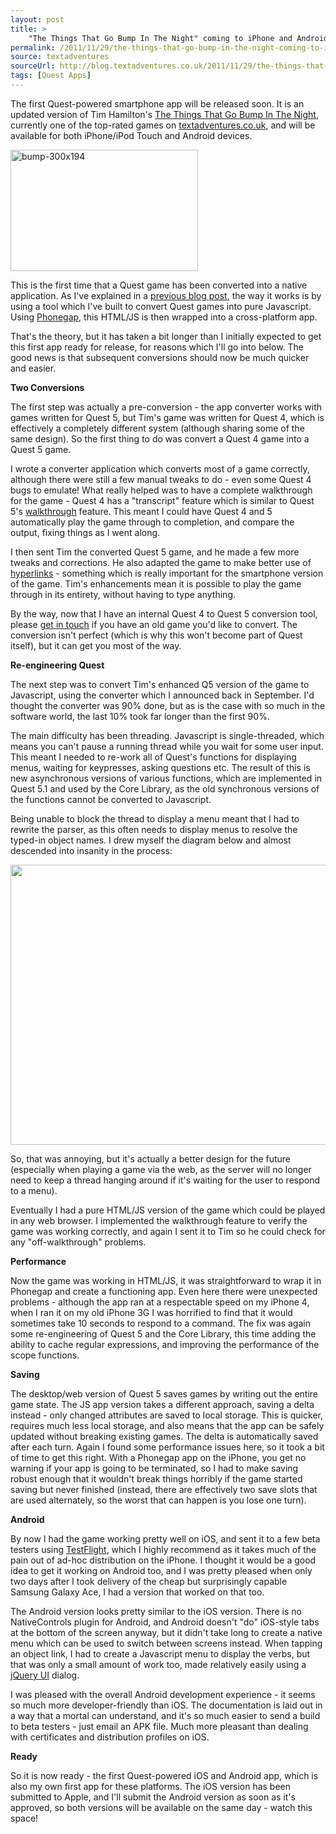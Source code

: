 ```yaml
---
layout: post
title: >
    "The Things That Go Bump In The Night" coming to iPhone and Android
permalink: /2011/11/29/the-things-that-go-bump-in-the-night-coming-to-iphone-and-android/
source: textadventures
sourceUrl: http://blog.textadventures.co.uk/2011/11/29/the-things-that-go-bump-in-the-night-coming-to-iphone-and-android/
tags: [Quest Apps]
---
```

The first Quest-powered smartphone app will be released soon. It is an updated version of Tim Hamilton's <a href="http://www.textadventures.co.uk/review/346/">The Things That Go Bump In The Night</a>, currently one of the top-rated games on <a title="Home" href="http://www.textadventures.co.uk/">textadventures.co.uk</a>, and will be available for both iPhone/iPod Touch and Android devices.

<a href="/images/2011/textadventuresblog.files.wordpress.com-2011-12-bump-300x194.png"><img class="aligncenter size-full wp-image-1988" alt="bump-300x194" src="/images/2011/textadventuresblog.files.wordpress.com-2011-12-bump-300x194.png" width="300" height="194" /></a>

This is the first time that a Quest game has been converted into a native application. As I've explained in a <a title="Using Quest to create text adventures for iPhone, iPad, Android" href="/2011/09/30/using-quest-to-create-text-adventures-for-iphone-ipad-android/">previous blog post</a>, the way it works is by using a tool which I've built to convert Quest games into pure Javascript. Using <a href="http://www.phonegap.com">Phonegap</a>, this HTML/JS is then wrapped into a cross-platform app.

That's the theory, but it has taken a bit longer than I initially expected to get this first app ready for release, for reasons which I'll go into below. The good news is that subsequent conversions should now be much quicker and easier.

<strong>Two Conversions</strong>

The first step was actually a pre-conversion - the app converter works with games written for Quest 5, but Tim's game was written for Quest 4, which is effectively a completely different system (although sharing some of the same design). So the first thing to do was convert a Quest 4 game into a Quest 5 game.

I wrote a converter application which converts most of a game correctly, although there were still a few manual tweaks to do - even some Quest 4 bugs to emulate! What really helped was to have a complete walkthrough for the game - Quest 4 has a "transcript" feature which is similar to Quest 5's <a href="http://quest5.net/wiki/Using_walkthroughs">walkthrough</a> feature. This meant I could have Quest 4 and 5 automatically play the game through to completion, and compare the output, fixing things as I went along.

I then sent Tim the converted Quest 5 game, and he made a few more tweaks and corrections. He also adapted the game to make better use of <a title="Eliminating “Guess the Verb”" href="/2011/07/11/eliminating-guess-the-verb/">hyperlinks</a> - something which is really important for the smartphone version of the game. Tim's enhancements mean it is possible to play the game through in its entirety, without having to type anything.

By the way, now that I have an internal Quest 4 to Quest 5 conversion tool, please <a title="Contact us" href="http://www.textadventures.co.uk/help/contact-us/">get in touch</a> if you have an old game you'd like to convert. The conversion isn't perfect (which is why this won't become part of Quest itself), but it can get you most of the way.

<strong>Re-engineering Quest</strong>

The next step was to convert Tim's enhanced Q5 version of the game to Javascript, using the converter which I announced back in September. I'd thought the converter was 90% done, but as is the case with so much in the software world, the last 10% took far longer than the first 90%.

The main difficulty has been threading. Javascript is single-threaded, which means you can't pause a running thread while you wait for some user input. This meant I needed to re-work all of Quest's functions for displaying menus, waiting for keypresses, asking questions etc. The result of this is new asynchronous versions of various functions, which are implemented in Quest 5.1 and used by the Core Library, as the old synchronous versions of the functions cannot be converted to Javascript.

Being unable to block the thread to display a menu meant that I had to rewrite the parser, as this often needs to display menus to resolve the typed-in object names. I drew myself the diagram below and almost descended into insanity in the process:

<a href="/images/2011/textadventuresblog.files.wordpress.com-2011-11-photo.jpg"><img class="aligncenter size-full wp-image-986" title="Parser diagram" alt="" src="/images/2011/textadventuresblog.files.wordpress.com-2011-11-photo.jpg" width="600" height="448" /></a>

So, that was annoying, but it's actually a better design for the future (especially when playing a game via the web, as the server will no longer need to keep a thread hanging around if it's waiting for the user to respond to a menu).

Eventually I had a pure HTML/JS version of the game which could be played in any web browser. I implemented the walkthrough feature to verify the game was working correctly, and again I sent it to Tim so he could check for any "off-walkthrough" problems.

<strong>Performance</strong>

Now the game was working in HTML/JS, it was straightforward to wrap it in Phonegap and create a functioning app. Even here there were unexpected problems - although the app ran at a respectable speed on my iPhone 4, when I ran it on my old iPhone 3G I was horrified to find that it would sometimes take 10 seconds to respond to a command. The fix was again some re-engineering of Quest 5 and the Core Library, this time adding the ability to cache regular expressions, and improving the performance of the scope functions.

<strong>Saving</strong>

The desktop/web version of Quest 5 saves games by writing out the entire game state. The JS app version takes a different approach, saving a delta instead - only changed attributes are saved to local storage. This is quicker, requires much less local storage, and also means that the app can be safely updated without breaking existing games. The delta is automatically saved after each turn. Again I found some performance issues here, so it took a bit of time to get this right. With a Phonegap app on the iPhone, you get no warning if your app is going to be terminated, so I had to make saving robust enough that it wouldn't break things horribly if the game started saving but never finished (instead, there are effectively two save slots that are used alternately, so the worst that can happen is you lose one turn).

<strong>Android</strong>

By now I had the game working pretty well on iOS, and sent it to a few beta testers using <a href="http://testflightapp.com">TestFlight</a>, which I highly recommend as it takes much of the pain out of ad-hoc distribution on the iPhone. I thought it would be a good idea to get it working on Android too, and I was pretty pleased when only two days after I took delivery of the cheap but surprisingly capable Samsung Galaxy Ace, I had a version that worked on that too.

The Android version looks pretty similar to the iOS version. There is no NativeControls plugin for Android, and Android doesn't "do" iOS-style tabs at the bottom of the screen anyway, but it didn't take long to create a native menu which can be used to switch between screens instead. When tapping an object link, I had to create a Javascript menu to display the verbs, but that was only a small amount of work too, made relatively easily using a <a href="http://jqueryui.com/">jQuery UI</a> dialog.

I was pleased with the overall Android development experience - it seems so much more developer-friendly than iOS. The documentation is laid out in a way that a mortal can understand, and it's so much easier to send a build to beta testers - just email an APK file. Much more pleasant than dealing with certificates and distribution profiles on iOS.

<strong>Ready</strong>

So it is now ready - the first Quest-powered iOS and Android app, which is also my own first app for these platforms. The iOS version has been submitted to Apple, and I'll submit the Android version as soon as it's approved, so both versions will be available on the same day - watch this space!